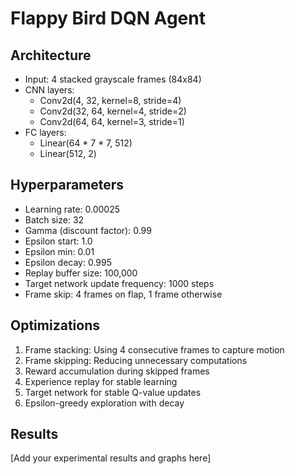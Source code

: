 
# Flappy Bird DQN Agent

## Architecture

- Input: 4 stacked grayscale frames (84x84)
- CNN layers:
  - Conv2d(4, 32, kernel=8, stride=4)
  - Conv2d(32, 64, kernel=4, stride=2)
  - Conv2d(64, 64, kernel=3, stride=1)
- FC layers:
  - Linear(64 * 7 * 7, 512)
  - Linear(512, 2)

## Hyperparameters

- Learning rate: 0.00025
- Batch size: 32
- Gamma (discount factor): 0.99
- Epsilon start: 1.0
- Epsilon min: 0.01
- Epsilon decay: 0.995
- Replay buffer size: 100,000
- Target network update frequency: 1000 steps
- Frame skip: 4 frames on flap, 1 frame otherwise

## Optimizations

1. Frame stacking: Using 4 consecutive frames to capture motion
2. Frame skipping: Reducing unnecessary computations
3. Reward accumulation during skipped frames
4. Experience replay for stable learning
5. Target network for stable Q-value updates
6. Epsilon-greedy exploration with decay

## Results

[Add your experimental results and graphs here]